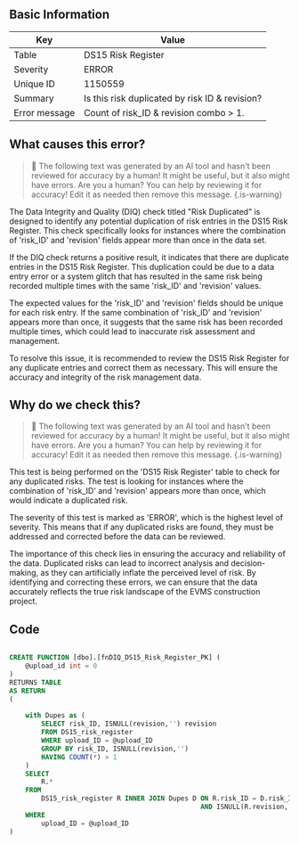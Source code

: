 ## Basic Information
| Key         | Value          |
|-------------|----------------|
| Table       | DS15 Risk Register |
| Severity    | ERROR |
| Unique ID   | 1150559   |
| Summary     | Is this risk duplicated by risk ID & revision? |
| Error message | Count of risk_ID & revision combo > 1. |

## What causes this error?

> :robot: The following text was generated by an AI tool and hasn't been reviewed for accuracy by a human! It might be useful, but it also might have errors. Are you a human? You can help by reviewing it for accuracy! Edit it as needed then remove this message.
{.is-warning}

The Data Integrity and Quality (DIQ) check titled "Risk Duplicated" is designed to identify any potential duplication of risk entries in the DS15 Risk Register. This check specifically looks for instances where the combination of 'risk_ID' and 'revision' fields appear more than once in the data set.

If the DIQ check returns a positive result, it indicates that there are duplicate entries in the DS15 Risk Register. This duplication could be due to a data entry error or a system glitch that has resulted in the same risk being recorded multiple times with the same 'risk_ID' and 'revision' values.

The expected values for the 'risk_ID' and 'revision' fields should be unique for each risk entry. If the same combination of 'risk_ID' and 'revision' appears more than once, it suggests that the same risk has been recorded multiple times, which could lead to inaccurate risk assessment and management.

To resolve this issue, it is recommended to review the DS15 Risk Register for any duplicate entries and correct them as necessary. This will ensure the accuracy and integrity of the risk management data.
## Why do we check this?

> :robot: The following text was generated by an AI tool and hasn't been reviewed for accuracy by a human! It might be useful, but it also might have errors. Are you a human? You can help by reviewing it for accuracy! Edit it as needed then remove this message.
{.is-warning}

This test is being performed on the 'DS15 Risk Register' table to check for any duplicated risks. The test is looking for instances where the combination of 'risk_ID' and 'revision' appears more than once, which would indicate a duplicated risk. 

The severity of this test is marked as 'ERROR', which is the highest level of severity. This means that if any duplicated risks are found, they must be addressed and corrected before the data can be reviewed. 

The importance of this check lies in ensuring the accuracy and reliability of the data. Duplicated risks can lead to incorrect analysis and decision-making, as they can artificially inflate the perceived level of risk. By identifying and correcting these errors, we can ensure that the data accurately reflects the true risk landscape of the EVMS construction project.
## Code

```sql

CREATE FUNCTION [dbo].[fnDIQ_DS15_Risk_Register_PK] (
	@upload_id int = 0
)
RETURNS TABLE
AS RETURN
(
	
	with Dupes as (
		SELECT risk_ID, ISNULL(revision,'') revision
		FROM DS15_risk_register
		WHERE upload_ID = @upload_ID
		GROUP BY risk_ID, ISNULL(revision,'')
		HAVING COUNT(*) > 1
	)
	SELECT 
		R.*
	FROM 
		DS15_risk_register R INNER JOIN Dupes D ON R.risk_ID = D.risk_ID 
												AND ISNULL(R.revision,'') = D.revision
	WHERE 
		upload_ID = @upload_ID
)
```
